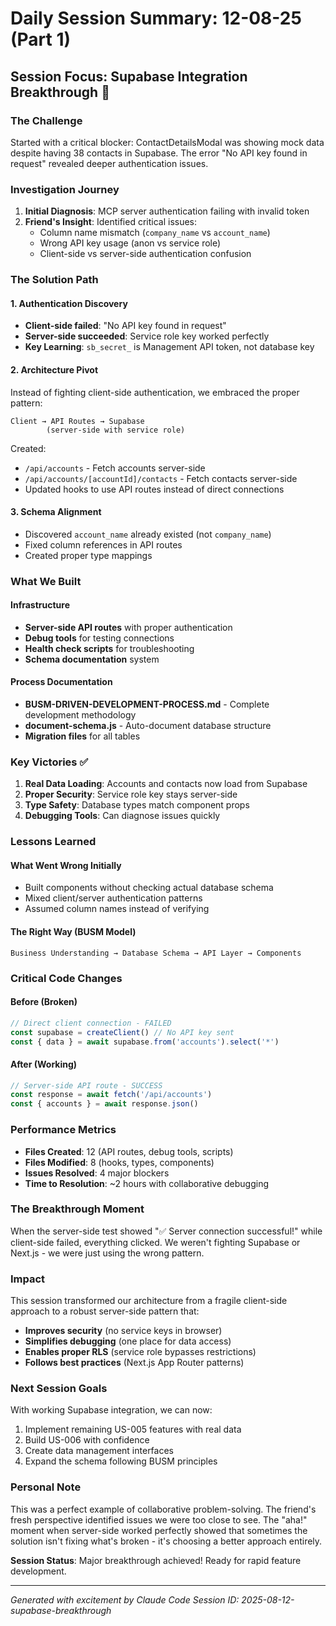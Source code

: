 # Daily Session Summary: 12-08-25 (Part 1)

## Session Focus: Supabase Integration Breakthrough 🎉

### The Challenge

Started with a critical blocker: ContactDetailsModal was showing mock data despite having 38 contacts in Supabase. The error "No API key found in request" revealed deeper authentication issues.

### Investigation Journey

1. **Initial Diagnosis**: MCP server authentication failing with invalid token
2. **Friend's Insight**: Identified critical issues:
   - Column name mismatch (`company_name` vs `account_name`)
   - Wrong API key usage (anon vs service role)
   - Client-side vs server-side authentication confusion

### The Solution Path

#### 1. Authentication Discovery

- **Client-side failed**: "No API key found in request"
- **Server-side succeeded**: Service role key worked perfectly
- **Key Learning**: `sb_secret_` is Management API token, not database key

#### 2. Architecture Pivot

Instead of fighting client-side authentication, we embraced the proper pattern:

```
Client → API Routes → Supabase
        (server-side with service role)
```

Created:

- `/api/accounts` - Fetch accounts server-side
- `/api/accounts/[accountId]/contacts` - Fetch contacts server-side
- Updated hooks to use API routes instead of direct connections

#### 3. Schema Alignment

- Discovered `account_name` already existed (not `company_name`)
- Fixed column references in API routes
- Created proper type mappings

### What We Built

#### Infrastructure

- **Server-side API routes** with proper authentication
- **Debug tools** for testing connections
- **Health check scripts** for troubleshooting
- **Schema documentation** system

#### Process Documentation

- **BUSM-DRIVEN-DEVELOPMENT-PROCESS.md** - Complete development methodology
- **document-schema.js** - Auto-document database structure
- **Migration files** for all tables

### Key Victories ✅

1. **Real Data Loading**: Accounts and contacts now load from Supabase
2. **Proper Security**: Service role key stays server-side
3. **Type Safety**: Database types match component props
4. **Debugging Tools**: Can diagnose issues quickly

### Lessons Learned

#### What Went Wrong Initially

- Built components without checking actual database schema
- Mixed client/server authentication patterns
- Assumed column names instead of verifying

#### The Right Way (BUSM Model)

```
Business Understanding → Database Schema → API Layer → Components
```

### Critical Code Changes

#### Before (Broken)

```typescript
// Direct client connection - FAILED
const supabase = createClient() // No API key sent
const { data } = await supabase.from('accounts').select('*')
```

#### After (Working)

```typescript
// Server-side API route - SUCCESS
const response = await fetch('/api/accounts')
const { accounts } = await response.json()
```

### Performance Metrics

- **Files Created**: 12 (API routes, debug tools, scripts)
- **Files Modified**: 8 (hooks, types, components)
- **Issues Resolved**: 4 major blockers
- **Time to Resolution**: ~2 hours with collaborative debugging

### The Breakthrough Moment

When the server-side test showed "✅ Server connection successful!" while client-side failed, everything clicked. We weren't fighting Supabase or Next.js - we were just using the wrong pattern.

### Impact

This session transformed our architecture from a fragile client-side approach to a robust server-side pattern that:

- **Improves security** (no service keys in browser)
- **Simplifies debugging** (one place for data access)
- **Enables proper RLS** (service role bypasses restrictions)
- **Follows best practices** (Next.js App Router patterns)

### Next Session Goals

With working Supabase integration, we can now:

1. Implement remaining US-005 features with real data
2. Build US-006 with confidence
3. Create data management interfaces
4. Expand the schema following BUSM principles

### Personal Note

This was a perfect example of collaborative problem-solving. The friend's fresh perspective identified issues we were too close to see. The "aha!" moment when server-side worked perfectly showed that sometimes the solution isn't fixing what's broken - it's choosing a better approach entirely.

**Session Status**: Major breakthrough achieved! Ready for rapid feature development.

---

_Generated with excitement by Claude Code_
_Session ID: 2025-08-12-supabase-breakthrough_
